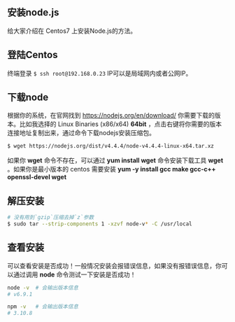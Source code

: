 
安装node.js
---

给大家介绍在 Centos7 上安装Node.js的方法。

## 登陆Centos

终端登录 `$ ssh root@192.168.0.23` IP可以是局域网内或者公网IP。

## 下载node 

根据你的系统，在官网找到 https://nodejs.org/en/download/ 你需要下载的版本。比如我选择的 Linux Binaries (x86/x64) **64bit** ，点击右键将你需要的版本连接地址复制出来，通过命令下载nodejs安装压缩包。

```bash
$ wget https://nodejs.org/dist/v4.4.4/node-v4.4.4-linux-x64.tar.xz
```

如果你 **wget** 命令不存在，可以通过 **yum install wget** 命令安装下载工具 **wget** 。如果你是最小版本的 centos 需要安装 **yum -y install gcc make gcc-c++ openssl-devel wget**

## 解压安装


```bash
# 没有用到`gzip`压缩去掉`z`参数
$ sudo tar --strip-components 1 -xzvf node-v* -C /usr/local
```

## 查看安装

可以查看安装是否成功！一般情况安装会报错误信息，如果没有报错误信息，你可以通过调用 **node** 命令测试一下安装是否成功！

```bash
node -v  # 会输出版本信息
# v6.9.1

npm -v   # 会输出版本信息
# 3.10.8
```
